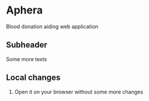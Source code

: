 # Aphera

Blood donation aiding web application


## Subheader

Some more texts


## Local changes

1. Open it on your browser without some more changes